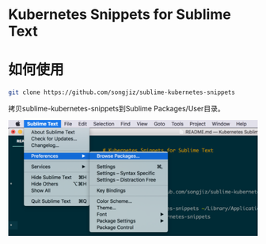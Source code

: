 # Kubernetes Snippets for Sublime Text

# 如何使用

```bash
git clone https://github.com/songjiz/sublime-kubernetes-snippets
```
拷贝sublime-kubernetes-snippets到Sublime Packages/User目录。

![Sublime User Packages](./browse_package.png)
